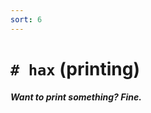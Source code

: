 ```yaml
---
sort: 6
---
```


# `# hax` (printing) 

##### Want to print something?  Fine.

<list dataPreview="true" className="runes" linkToFragments="true"></list>

<kids className="runes"></kids>
